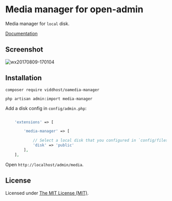 Media manager for open-admin
===============================

 

Media manager for `local` disk.

[Documentation](http://open-admin.org/docs/en/extension-media-manager)
## Screenshot

![wx20170809-170104](http://open-admin.org/docs/images/screenshots/ext-media-manager.png)

## Installation

```shell
composer require viddhost/oamedia-manager

php artisan admin:import media-manager
```

Add a disk config in `config/admin.php`:

```php

    'extensions' => [

        'media-manager' => [

            // Select a local disk that you configured in `config/filesystem.php`
            'disk' => 'public'
        ],
    ],

```


Open `http://localhost/admin/media`.

License
------------
Licensed under [The MIT License (MIT)](LICENSE).
